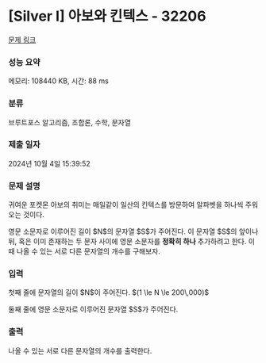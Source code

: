 # [Silver I] 아보와 킨텍스 - 32206 

[문제 링크](https://www.acmicpc.net/problem/32206) 

### 성능 요약

메모리: 108440 KB, 시간: 88 ms

### 분류

브루트포스 알고리즘, 조합론, 수학, 문자열

### 제출 일자

2024년 10월 4일 15:39:52

### 문제 설명

<p>귀여운 포켓몬 아보의 취미는 매일같이 일산의 킨텍스를 방문하여 알파벳을 하나씩 주워 오는 것이다.</p>

<p>영문 소문자로 이루어진 길이 $N$의 문자열 $S$가 주어진다. 이 문자열 $S$의 앞이나 뒤, 혹은 이미 존재하는 두 문자 사이에 영문 소문자를 <strong>정확히 하나</strong> 추가하려고 한다. 이때 나올 수 있는 서로 다른 문자열의 개수를 구해보자.</p>

### 입력 

 <p>첫째 줄에 문자열의 길이 $N$이 주어진다. $(1 \le N \le 200\,000)$</p>

<p>둘째 줄에 영문 소문자로 이루어진 문자열 $S$가 주어진다.</p>

### 출력 

 <p>나올 수 있는 서로 다른 문자열의 개수를 출력한다.</p>


